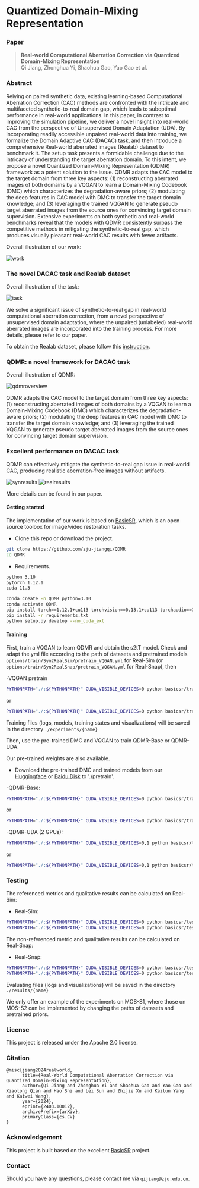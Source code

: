 # Quantized Domain-Mixing Representation

### [Paper](https://arxiv.org/pdf/2403.10012.pdf)

> **Real-world Computational Aberration Correction via Quantized Domain-Mixing Representation** <br>
> Qi Jiang, Zhonghua Yi, Shaohua Gao, Yao Gao et al. <br>

### Abstract

Relying on paired synthetic data, existing learning-based Computational Aberration Correction (CAC) methods are confronted with the intricate and multifaceted synthetic-to-real domain gap, which leads to suboptimal performance in real-world applications. In this paper, in contrast to improving the simulation pipeline, we deliver a novel insight into real-world CAC from the perspective of Unsupervised Domain Adaptation (UDA). By incorporating readily accessible unpaired real-world data into training, we formalize the Domain Adaptive CAC (DACAC) task, and then introduce a comprehensive Real-world aberrated images (Realab) dataset to benchmark it. The setup task presents a formidable challenge due to the intricacy of understanding the target aberration domain. To this intent, we propose a novel Quantized Domain-Mixing Representation (QDMR) framework as a potent solution to the issue. QDMR adapts the CAC model to the target domain from three key aspects: (1) reconstructing aberrated images of both domains by a VQGAN to learn a Domain-Mixing Codebook (DMC) which characterizes the degradation-aware priors; (2) modulating the deep features in CAC model with DMC to transfer the target domain knowledge; and (3) leveraging the trained VQGAN to generate pseudo target aberrated images from the source ones for convincing target domain supervision. Extensive experiments on both synthetic and real-world benchmarks reveal that the models with QDMR consistently surpass the competitive methods in mitigating the synthetic-to-real gap, which produces visually pleasant real-world CAC results with fewer artifacts.

Overall illustration of our work:

![work](figure/work.png)

### The novel DACAC task and Realab dataset
Overall illustration of the task:

![task](figure/task.png)

We solve a significant issue of synthetic-to-real gap in real-world computational aberration correction, from a novel perspective of unsupervised domain adaptation, where the unpaired (unlabeled) real-world aberrated images are incorporated into the training process. 
For more details, please refer to our paper.

To obtain the Realab dataset, please follow this [instruction](datasets/README.md).

### QDMR: a novel framework for DACAC task
Overall illustration of QDMR:

![qdmroverview](figure/qdmroverview.png)

QDMR adapts the CAC model to the target domain from three key aspects: (1) reconstructing aberrated images of both domains by a VQGAN to learn a Domain-Mixing Codebook (DMC) which characterizes the degradation-aware priors; (2) modulating the deep features in CAC model with DMC to transfer the target domain knowledge; and (3) leveraging the trained VQGAN to generate pseudo target aberrated images from the source ones for convincing target domain supervision.

### Excellent performance on DACAC task
QDMR can effectively mitigate the synthetic-to-real gap issue in real-world CAC, producing realistic aberration-free images without artifacts.

![synresults](figure/synresults.png)
![realresults](figure/realresults.png)

More details can be found in our paper.

#### Getting started
The implementation of our work is based on [BasicSR](https://github.com/xinntao/BasicSR), which is an open source toolbox for image/video restoration tasks. 

- Clone this repo or download the project.
```bash
git clone https://github.com/zju-jiangqi/QDMR
cd QDMR
```

- Requirements. 
```bash
python 3.10
pytorch 1.12.1
cuda 11.3
```

```bash
conda create -n QDMR python=3.10
conda activate QDMR
pip install torch==1.12.1+cu113 torchvision==0.13.1+cu113 torchaudio==0.12.1 --extra-index-url https://download.pytorch.org/whl/cu113
pip install -r requirements.txt
python setup.py develop --no_cuda_ext
```

#### Training

First, train a VQGAN to learn QDMR and obtain the s2tT model.
Check and adapt the yml file according to the path of datasets and pretrained models ```options/train/Syn2RealSim/pretrain_VQGAN.yml``` for Real-Sim (or ```options/train/Syn2RealSnap/pretrain_VQGAN.yml``` for Real-Snap), then

-VQGAN pretrain
```bash
PYTHONPATH="./:${PYTHONPATH}" CUDA_VISIBLE_DEVICES=0 python basicsr/train.py -opt options/train/Syn2RealSim/pretrain_VQGAN.yml --auto_resume
```
or
```bash
PYTHONPATH="./:${PYTHONPATH}" CUDA_VISIBLE_DEVICES=0 python basicsr/train.py -opt options/train/Syn2RealSnap/pretrain_VQGAN.yml --auto_resume
```

Training files (logs, models, training states and visualizations) will be saved in the directory ```./experiments/{name}```

Then, use the pre-trained DMC and VQGAN to train QDMR-Base or QDMR-UDA. 

Our pre-trained weights are also available.
- Download the pre-trained DMC and trained models from our [Huggingface](https://huggingface.co/datasets/Zhonghua/Realab/tree/main) or [Baidu Disk]() to './pretrain'.


-QDMR-Base:
```bash
PYTHONPATH="./:${PYTHONPATH}" CUDA_VISIBLE_DEVICES=0 python basicsr/train_uda.py -opt options/train/Syn2RealSim/train_QDMR_Base.yml --auto_resume
```
or
```bash
PYTHONPATH="./:${PYTHONPATH}" CUDA_VISIBLE_DEVICES=0 python basicsr/train_uda.py -opt options/train/Syn2RealSnap/train_QDMR_Base.yml --auto_resume
```

-QDMR-UDA (2 GPUs):
```bash
PYTHONPATH="./:${PYTHONPATH}" CUDA_VISIBLE_DEVICES=0,1 python basicsr/train_uda.py -opt options/train/Syn2RealSim/train_QDMR_UDA.yml --auto_resume
```
or
```bash
PYTHONPATH="./:${PYTHONPATH}" CUDA_VISIBLE_DEVICES=0,1 python basicsr/train_uda.py -opt options/train/Syn2RealSnap/train_QDMR_UDA.yml --auto_r
```

### Testing
The referenced metrics and qualitative results can be calculated on Real-Sim:
- Real-Sim:
```bash
PYTHONPATH="./:${PYTHONPATH}" CUDA_VISIBLE_DEVICES=0 python basicsr/test.py -opt options/test/RealSim/test_QDMR_Base.yml
PYTHONPATH="./:${PYTHONPATH}" CUDA_VISIBLE_DEVICES=0 python basicsr/test.py -opt options/test/RealSim/test_QDMR_UDA.yml
```

The non-referenced metric and qualitative results can be calculated on Real-Snap:
- Real-Snap:
```bash
PYTHONPATH="./:${PYTHONPATH}" CUDA_VISIBLE_DEVICES=0 python basicsr/test.py -opt options/test/RealSnap/test_QDMR_Base.yml
PYTHONPATH="./:${PYTHONPATH}" CUDA_VISIBLE_DEVICES=0 python basicsr/test.py -opt options/test/RealSnap/test_QDMR_UDA.yml
```

Evaluating files (logs and visualizations) will be saved in the directory ```./results/{name}```

We only offer an example of the experiments on MOS-S1, where those on MOS-S2 can be implemented by changing the paths of datasets and pretrained priors.


### License

This project is released under the Apache 2.0 license.

### Citation
```
@misc{jiang2024realworld,
      title={Real-World Computational Aberration Correction via Quantized Domain-Mixing Representation}, 
      author={Qi Jiang and Zhonghua Yi and Shaohua Gao and Yao Gao and Xiaolong Qian and Hao Shi and Lei Sun and Zhijie Xu and Kailun Yang and Kaiwei Wang},
      year={2024},
      eprint={2403.10012},
      archivePrefix={arXiv},
      primaryClass={cs.CV}
}
```

### Acknowledgement
This project is built based on the excellent [BasicSR](https://github.com/xinntao/BasicSR) project.

### Contact
Should you have any questions, please contact me via `qijiang@zju.edu.cn`.
